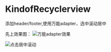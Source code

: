 # KindofRecyclerview
添加header/footer,使用万能adapter，选中滚动居中

先上效果图：
![万能adapter效果](http://upload-images.jianshu.io/upload_images/8669504-1e7e5d92bc1778b1.gif?imageMogr2/auto-orient/strip%7CimageView2/2/w/1240)

![点击居中滚动](http://upload-images.jianshu.io/upload_images/8669504-d1b8d1b503857919.gif?imageMogr2/auto-orient/strip%7CimageView2/2/w/1240)
